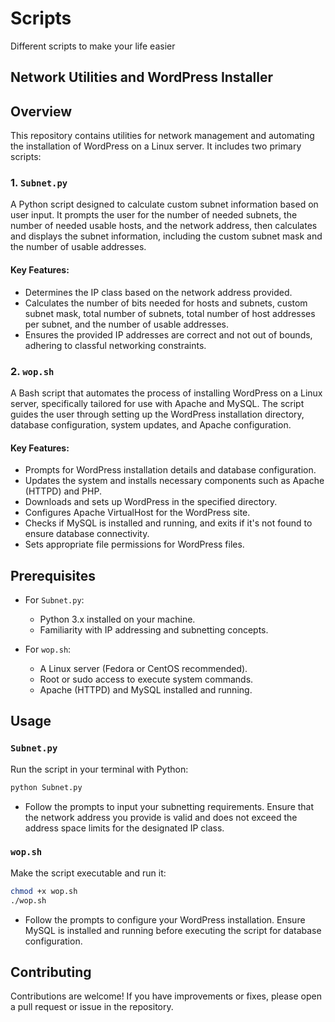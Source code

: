 
# Scripts
Different scripts to make your life easier

## Network Utilities and WordPress Installer

## Overview

This repository contains utilities for network management and automating the installation of WordPress on a Linux server. It includes two primary scripts:

### 1. `Subnet.py`

A Python script designed to calculate custom subnet information based on user input. It prompts the user for the number of needed subnets, the number of needed usable hosts, and the network address, then calculates and displays the subnet information, including the custom subnet mask and the number of usable addresses.

#### Key Features:

- Determines the IP class based on the network address provided.
- Calculates the number of bits needed for hosts and subnets, custom subnet mask, total number of subnets, total number of host addresses per subnet, and the number of usable addresses.
- Ensures the provided IP addresses are correct and not out of bounds, adhering to classful networking constraints.

### 2. `wop.sh`

A Bash script that automates the process of installing WordPress on a Linux server, specifically tailored for use with Apache and MySQL. The script guides the user through setting up the WordPress installation directory, database configuration, system updates, and Apache configuration.

#### Key Features:

- Prompts for WordPress installation details and database configuration.
- Updates the system and installs necessary components such as Apache (HTTPD) and PHP.
- Downloads and sets up WordPress in the specified directory.
- Configures Apache VirtualHost for the WordPress site.
- Checks if MySQL is installed and running, and exits if it's not found to ensure database connectivity.
- Sets appropriate file permissions for WordPress files.

## Prerequisites

- For `Subnet.py`:
  - Python 3.x installed on your machine.
  - Familiarity with IP addressing and subnetting concepts.

- For `wop.sh`:
  - A Linux server (Fedora or CentOS recommended).
  - Root or sudo access to execute system commands.
  - Apache (HTTPD) and MySQL installed and running.

## Usage

### `Subnet.py`

Run the script in your terminal with Python:
```bash
python Subnet.py
```
- Follow the prompts to input your subnetting requirements. Ensure that the network address you provide is valid and does not exceed the address space limits for the designated IP class.

### `wop.sh`
Make the script executable and run it:
```bash
chmod +x wop.sh
./wop.sh
```
- Follow the prompts to configure your WordPress installation. Ensure MySQL is installed and running before executing the script for database configuration.

## Contributing

Contributions are welcome! If you have improvements or fixes, please open a pull request or issue in the repository.
